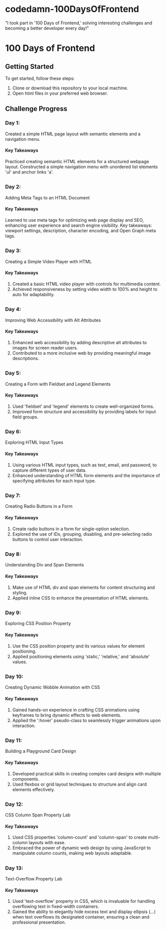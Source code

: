 # codedamn-100DaysOfFrontend
"I took part in '100 Days of Frontend,' solving interesting challenges and becoming a better developer every day!"

# 100 Days of Frontend
## Getting Started

To get started, follow these steps:

1. Clone or download this repository to your local machine.
2. Open html files in your preferred web browser.

<h2>Challenge Progress</h2>
<h3>Day 1:</h3> Created a simple HTML page layout with semantic elements and a navigation menu.
<h4>Key Takeaways</h4>
Practiced creating semantic HTML elements for a structured webpage layout.
Constructed a simple navigation menu with unordered list elements 'ul' and anchor links 'a'.

##

<h3>Day 2:</h3> Adding Meta Tags to an HTML Document
<h4>Key Takeaways</h4>
Learned to use meta tags for optimizing web page display and SEO, enhancing user experience and search engine visibility. Key takeaways: viewport settings, description, character encoding, and Open Graph meta tags.

##

<h3>Day 3:</h3> Creating a Simple Video Player with HTML
<h4>Key Takeaways</h4>

1. Created a basic HTML video player with controls for multimedia content.
2. Achieved responsiveness by setting video width to 100% and height to auto for adaptability.

##

<h3>Day 4:</h3> Improving Web Accessibility with Alt Attributes
<h4>Key Takeaways</h4>

1. Enhanced web accessibility by adding descriptive alt attributes to images for screen reader users.
2. Contributed to a more inclusive web by providing meaningful image descriptions.

##

<h3>Day 5:</h3> Creating a Form with Fieldset and Legend Elements
<h4>Key Takeaways</h4>

1. Used 'fieldset' and 'legend' elements to create well-organized forms.
2. Improved form structure and accessibility by providing labels for input field groups.

##

<h3>Day 6:</h3> Exploring HTML Input Types
<h4>Key Takeaways</h4>

1. Using various HTML input types, such as text, email, and password, to capture different types of user data.
2. Enhanced understanding of HTML form elements and the importance of specifying attributes for each input type.

##

<h3>Day 7:</h3> Creating Radio Buttons in a Form
<h4>Key Takeaways</h4>

1. Create radio buttons in a form for single-option selection.
2. Explored the use of IDs, grouping, disabling, and pre-selecting radio buttons to control user interaction.

##

<h3>Day 8:</h3> Understanding Div and Span Elements
<h4>Key Takeaways</h4>

1. Make use of HTML div and span elements for content structuring and styling.
2. Applied inline CSS to enhance the presentation of HTML elements.

##

<h3>Day 9:</h3> Exploring CSS Position Property
<h4>Key Takeaways</h4>

1. Use the CSS position property and its various values for element positioning.
2. Applied positioning elements using 'static,' 'relative,' and 'absolute' values.

##

<h3>Day 10:</h3> Creating Dynamic Wobble Animation with CSS
<h4>Key Takeaways</h4>

1. Gained hands-on experience in crafting CSS animations using keyframes to bring dynamic effects to web elements.
2. Applied the ':hover' pseudo-class to seamlessly trigger animations upon interaction.

##

<h3>Day 11:</h3> Building a Playground Card Design
<h4>Key Takeaways</h4>

1. Developed practical skills in creating complex card designs with multiple components.
2. Used flexbox or grid layout techniques to structure and align card elements effectively.

##

<h3>Day 12:</h3> CSS Column Span Property Lab
<h4>Key Takeaways</h4>

1. Used CSS properties 'column-count' and 'column-span' to create multi-column layouts with ease.
2. Embraced the power of dynamic web design by using JavaScript to manipulate column counts, making web layouts adaptable.

##

<h3>Day 13:</h3> Text-Overflow Property Lab
<h4>Key Takeaways</h4>

1. Used 'text-overflow' property in CSS, which is invaluable for handling overflowing text in fixed-width containers.
2. Gained the ability to elegantly hide excess text and display ellipsis (...) when text overflows its designated container, ensuring a clean and professional presentation.

##